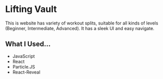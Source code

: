 # Lifting Vault

This is website has variety of workout splits, suitable for all kinds of levels (Beginner, Intermediate, Advanced). 
It has a sleek UI and easy navigate. 

## What I Used...
<ul>
<li>JavaScript</li>
<li>React</li>
<li>Particle.JS</li>
<li>React-Reveal</li>
</ul>
